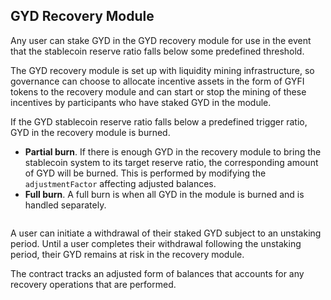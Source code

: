 ## GYD Recovery Module

Any user can stake GYD in the GYD recovery module for use in the event that the stablecoin reserve ratio falls below some predefined threshold.&#x20;

The GYD recovery module is set up with liquidity mining infrastructure, so governance can choose to allocate incentive assets in the form of GYFI tokens to the recovery module and can start or stop the mining of these incentives by participants who have staked GYD in the module.

If the GYD stablecoin reserve ratio falls below a predefined trigger ratio, GYD in the recovery module is burned.&#x20;

* **Partial burn**. If there is enough GYD in the recovery module to bring the stablecoin system to its target reserve ratio, the corresponding amount of GYD will be burned. This is performed by modifying the `adjustmentFactor` affecting adjusted balances.&#x20;
* **Full burn**. A full burn is when all GYD in the module is burned and is handled separately.

<figure><img src="../../assets/GYD-Recovery-Module-Graphic.gif" alt=""><figcaption></figcaption></figure>

A user can initiate a withdrawal of their staked GYD subject to an unstaking period. Until a user completes their withdrawal following the unstaking period, their GYD remains at risk in the recovery module.

The contract tracks an adjusted form of balances that accounts for any recovery operations that are performed.
